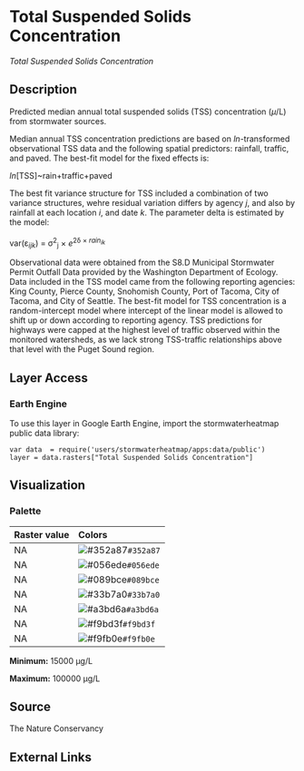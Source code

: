 Total Suspended Solids Concentration
================

*Total Suspended Solids Concentration*

## Description

Predicted median annual total suspended solids (TSS) concentration ($\mu$/L) from stormwater
sources. <br>

Median annual TSS concentration predictions are based on *ln*-transformed observational TSS data and the following spatial predictors: rainfall, traffic, and paved.  The best-fit model for the fixed effects is: <br>

*ln*[TSS]~rain+traffic+paved<br>

The best fit variance structure for TSS included a combination of two variance structures, wehre residual variation differs by agency *j*, and also by rainfall at each location *i*, and date *k*. The parameter delta is estimated by the model: <br>
<br>
var(ε<sub>*ijk*</sub>) = σ<sup>2</sup><sub>j</sub> × *e*<sup>2δ × *rain<sub>ik*<br>

Observational data were obtained from the S8.D Municipal Stormwater Permit Outfall Data provided by the Washington Department of Ecology. Data included in the TSS model came from the following reporting agencies: King County, Pierce County, Snohomish County, Port of Tacoma, City of Tacoma, and City of Seattle. The best-fit model for TSS concentration is a random-intercept model where intercept of the linear model is allowed to shift up or down according to reporting agency.  TSS predictions for highways were capped at the highest level of traffic observed within the monitored watersheds, as we lack strong TSS-traffic relationships above that level with the Puget Sound region. 

## Layer Access

### Earth Engine

To use this layer in Google Earth Engine, import the stormwaterheatmap
public data library:

    var data  = require('users/stormwaterheatmap/apps:data/public')
    layer = data.rasters["Total Suspended Solids Concentration"]

## Visualization

### Palette

| Raster value | Colors                                                                    |
|:-------------|:--------------------------------------------------------------------------|
| NA           | ![\#352a87](https://via.placeholder.com/15/352a87/000000?text=+)`#352a87` |
| NA           | ![\#056ede](https://via.placeholder.com/15/056ede/000000?text=+)`#056ede` |
| NA           | ![\#089bce](https://via.placeholder.com/15/089bce/000000?text=+)`#089bce` |
| NA           | ![\#33b7a0](https://via.placeholder.com/15/33b7a0/000000?text=+)`#33b7a0` |
| NA           | ![\#a3bd6a](https://via.placeholder.com/15/a3bd6a/000000?text=+)`#a3bd6a` |
| NA           | ![\#f9bd3f](https://via.placeholder.com/15/f9bd3f/000000?text=+)`#f9bd3f` |
| NA           | ![\#f9fb0e](https://via.placeholder.com/15/f9fb0e/000000?text=+)`#f9fb0e` |

**Minimum:** 15000 μg/L

**Maximum:** 100000 μg/L

## Source

The Nature Conservancy

## External Links
